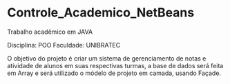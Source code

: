 # Controle_Academico_NetBeans
Trabalho acadêmico em JAVA

Disciplina: POO Faculdade: UNIBRATEC

O objetivo do projeto é criar um sistema de gerenciamento de notas e atividade de alunos em suas respectivas turmas, a base de dados será feita em Array e será utilizado o módelo de projeto em camada, usando Façade.
